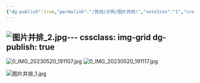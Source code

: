 ```yaml
---
{"dg-publish":true,"permalink":"/其他/示例/图片并排/","noteIcon":"1","created":"2023-05-21T00:39:20.776+08:00","updated":""}
---
```


![图片并排_2.jpg](/img/user/%E5%85%B6%E4%BB%96/%E9%99%84%E4%BB%B6/%E5%9B%BE%E7%89%87%E5%B9%B6%E6%8E%92_2.jpg)---
cssclass: img-grid
dg-publish: true
---
![0_IMG_20230520_191107.jpg](/img/user/%E5%85%B6%E4%BB%96/%E9%99%84%E4%BB%B6/0_IMG_20230520_191107.jpg) ![0_IMG_20230520_191117.jpg](/img/user/%E5%85%B6%E4%BB%96/%E9%99%84%E4%BB%B6/0_IMG_20230520_191117.jpg)

![图片并排_1.jpg](/img/user/%E5%85%B6%E4%BB%96/%E9%99%84%E4%BB%B6/%E5%9B%BE%E7%89%87%E5%B9%B6%E6%8E%92_1.jpg)